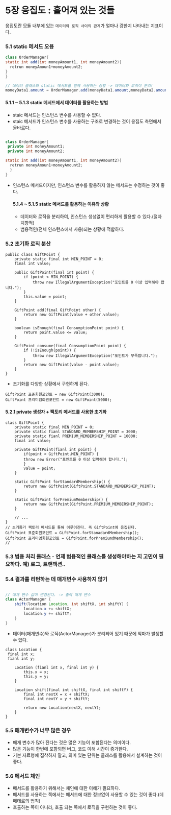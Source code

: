 # 5장 응집도 : 흩어져 있는 것들

응집도란 모듈 내부에 있는 `데이터와 로직 사이의 관계`가 얼마나 강한지 나타내는 지표이다.

### 5.1 static 메서드 오용

``` java
class OrderManager{
static int add(int moneyAmount1, int moneyAmount2){
  retrun moneyAmoun1+moneyAmount2;
}
}

// 데이터 클래스와 static 메서드를 함께 사용하는 상황 -> 데이터와 로직이 분리!
moneyData1.amount = OrderManager.add(moneyData1.amount,moneyData2.amount);

```

#### 5.1.1 ~ 5.1.3 static 메서드에서 데이터를 활용하는 방법

- staic 메서드는 인스턴스 변수를 사용할 수 없다.
- staic 메서드가 인스턴스 변수를 사용하는 구조로 변경하는 것이 응집도 측면에서 올바르다.
```java

class OrderManager{
 private int moneyAmount1;
 private int moneyAmount2;

static int add(int moneyAmount1, int moneyAmount2){
  retrun moneyAmoun1+moneyAmount2;
  }
}
```
- 인스턴스 메서드이지만, 인스턴스 변수를 활용하지 않는 메서드는 수정하는 것이 좋다.

  #### 5.1.4 ~ 5.1.5 static 메서드를 활용하는 이유와 상황

  - 데이터와 로직을 분리하여, 인스턴스 생성없이 편리하게 활용할 수 있다.(절자치향적)
  - 범용적인(전체 인스턴스에서 사용)되는 상황에 적합하다.
 
### 5.2 초기화 로직 분산

```
public class GiftPoint {
    private static final int MIN_POINT = 0;
    final int value;

    public GiftPoint(final int point) {
        if (point < MIN_POINT) {
            throw new IllegalArgumentException("포인트를 0 이상 입력해야 합니다.");
        }
        this.value = point;
    }
    
    GiftPoint add(final GiftPoint other) {
        return new GiftPoint(value + other.value);
    }
    
    boolean isEnough(final ConsumptionPoint point) {
        return point.value <= value;
    }
    
    GiftPoint consume(final ConsumptionPoint point) {
        if (!isEnough(point)) {
            throw new IllegalArgumentException("포인트가 부족합니다.");
        }
        return new GiftPoint(value - point.value);
    }
}
```

- 초기화를 다양한 상황에서 구현하게 된다. 
```
GiftPoint 표준회원포인트 = new GiftPoint(3000);
GiftPoint 프리미엄회원포인트 = new GiftPoint(5000);
```

#### 5.2.1 private 생성자 + 팩토리 메서드를 사용한 초기화

```
class GiftPoint {
	private static final MIN_POINT = 0;
	private static fianl STANDARD_MEMBERSHIP_POINT = 3000;
	private static fianl PREMIUM_MEMBERSHIP_POINT = 10000;
	final int value;

	private GiftPoint(fianl int point) {
		if(point < GiftPoint.MIN_POINT) {
		throw new Error("포인트를 0 이상 입력해야 합니다.");
		}
		value = point;
	}
	
	static GiftPoint forStandardMembership() {
		return new GiftPoint(GiftPoint.STANDARD_MEMBERSHIP_POINT);
	}

	static GiftPoint forPremiumMembership() {
		return new GiftPoint(GiftPoint.PREMIUM_MEMBERSHIP_POINT);
	}

	// ...
}
// 초기화가 팩토리 메서드를 통해 이루어진다. 즉 GiftPoint에 응집된다.
GiftPoint 표준회원포인트 = GiftPoint.forStanadardMembership();
GiftPoint 프리미엄회원포인트 = GiftPoint.forPremiumdMembership();
// 
```

### 5.3 범용 처리 클래스 - 언제 범용적인 클래스를 생성해야하는 지 고민이 필요하다. 예) 로그, 트랜잭션..


### 5.4 결과를 리턴하는 데 매개변수 사용하지 않기

``` java

// 매개 변수 값이 변경된다. -> 출력 매개 변수
class ActorManager {
	shift(location Location, int shiftX, int shiftY) {
		location.x += shiftX;
		location.y += shiftY;
	}
}

```
- 데이터(매개변수)와 로직(ActorManager)가 분리되어 있기 때문에 악마가 발생할 수 있다.

```
class Location {
 final int x;
 fianl int y;

	Location (fianl int x, final int y) {
		this.x = x;
		this.y = y;
	}

	Location shift(final int shiftX, final int shiftY) {
		final int nextX = x + shiftX;
		final int nextY = y + shiftY;

		return new Location(nextX, nextY);
	}
}

```

### 5.5 매개변수가 너무 많은 경우

- 매개 변수가 많아 진다는 것은 많은 기능이 포함된다는 의미이다.
- 많은 기능이 한번에 포함되면 버그, 코드 이해 시간이 증가한다.
- 기본 자료형에 집착하지 말고, 의미 있는 단위는 클래스를 활용해서 설계하는 것이 좋다.

### 5.6 메서드 체인

- 메서드를 활용하기 위해서는 체인에 대한 이해가 필요하다.
- 메서드를 사용하는 쪽에서는 메서드에 대한 정보없이 사용할 수 있는 것이 좋다.(데메테르의 법칙)
- 호출하는 쪽이 아니라, 호출 되는 쪽에서 로직을 구현하는 것이 좋다.
